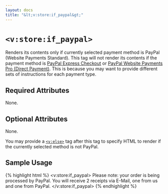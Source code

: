 ```yaml
---
layout: docs
title: "&lt;v:store:if_paypal&gt;"
---
```


# `<v:store:if_paypal>`

Renders its contents only if currently selected payment method is PayPal
(Website Payments Standard). This tag will not render its contents if
the payment method is [PayPal Express
Checkout](/v_store_if_paypal_express_checkout/) or [PayPal Website
Payments Pro (Direct Payment)](/v_store_if_credit_card/). This is because
you may want to provide different sets of instructions for each payment
type.

## Required Attributes

None.

## Optional Attributes

None.

You may provide a [`<v:else>`](/v_else/) tag after this tag to specify
HTML to render if the currently selected method is not PayPal.

## Sample Usage

{% highlight html %}
<v:store:if_paypal>
 Please note: your order is being processed by PayPal.
 You will receive 2 receipts via E-Mail, one from us and one from PayPal.
</v:store:if_paypal>
{% endhighlight %}
